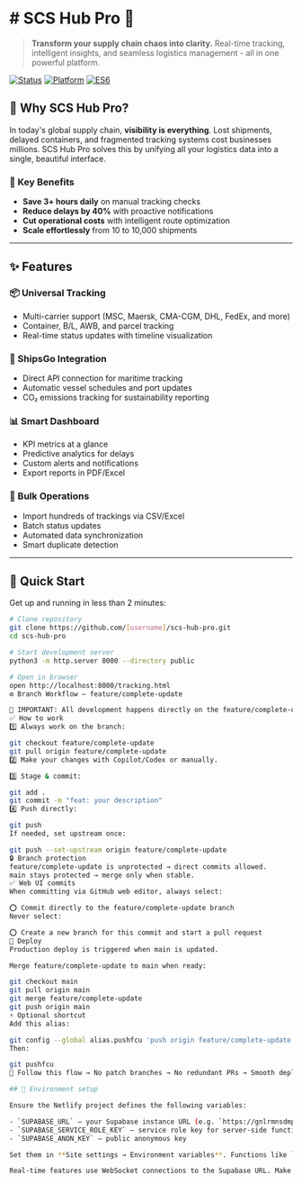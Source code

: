 # # SCS Hub Pro 🚀

> **Transform your supply chain chaos into clarity.** Real-time tracking, intelligent insights, and seamless logistics management - all in one powerful platform.

[![Status](https://img.shields.io/badge/status-active-success.svg)]()
[![Platform](https://img.shields.io/badge/platform-web-blue)]()
[![ES6](https://img.shields.io/badge/ES6-modules-yellow)]()

## 🎯 Why SCS Hub Pro?

In today's global supply chain, **visibility is everything**. Lost shipments, delayed containers, and fragmented tracking systems cost businesses millions. SCS Hub Pro solves this by unifying all your logistics data into a single, beautiful interface.

### 🌟 Key Benefits

- **Save 3+ hours daily** on manual tracking checks
- **Reduce delays by 40%** with proactive notifications  
- **Cut operational costs** with intelligent route optimization
- **Scale effortlessly** from 10 to 10,000 shipments

---

## ✨ Features

### 📦 Universal Tracking
- Multi-carrier support (MSC, Maersk, CMA-CGM, DHL, FedEx, and more)
- Container, B/L, AWB, and parcel tracking
- Real-time status updates with timeline visualization

### 🚢 ShipsGo Integration
- Direct API connection for maritime tracking
- Automatic vessel schedules and port updates
- CO₂ emissions tracking for sustainability reporting

### 📊 Smart Dashboard
- KPI metrics at a glance
- Predictive analytics for delays
- Custom alerts and notifications
- Export reports in PDF/Excel

### 🔄 Bulk Operations
- Import hundreds of trackings via CSV/Excel
- Batch status updates
- Automated data synchronization
- Smart duplicate detection

---

## 🚀 Quick Start

Get up and running in less than 2 minutes:

```bash
# Clone repository
git clone https://github.com/[username]/scs-hub-pro.git
cd scs-hub-pro

# Start development server
python3 -m http.server 8000 --directory public

# Open in browser
open http://localhost:8000/tracking.html
⚙️ Branch Workflow — feature/complete-update

🚦 IMPORTANT: All development happens directly on the feature/complete-update branch to avoid unnecessary patch branches and PR merges.
✅ How to work
1️⃣ Always work on the branch:

git checkout feature/complete-update
git pull origin feature/complete-update
2️⃣ Make your changes with Copilot/Codex or manually.

3️⃣ Stage & commit:

git add .
git commit -m "feat: your description"
4️⃣ Push directly:

git push
If needed, set upstream once:

git push --set-upstream origin feature/complete-update
🔒 Branch protection
feature/complete-update is unprotected → direct commits allowed.
main stays protected → merge only when stable.
✅ Web UI commits
When committing via GitHub web editor, always select:

⭕ Commit directly to the feature/complete-update branch
Never select:

⭕ Create a new branch for this commit and start a pull request
🚀 Deploy
Production deploy is triggered when main is updated.

Merge feature/complete-update to main when ready:

git checkout main
git pull origin main
git merge feature/complete-update
git push origin main
⚡ Optional shortcut
Add this alias:

git config --global alias.pushfcu 'push origin feature/complete-update'
Then:

git pushfcu
📌 Follow this flow → No patch branches → No redundant PRs → Smooth deploy 🚀

## 🔧 Environment setup

Ensure the Netlify project defines the following variables:

- `SUPABASE_URL` – your Supabase instance URL (e.g. `https://gnlrmnsdmpjzitsysowq.supabase.co`)
- `SUPABASE_SERVICE_ROLE_KEY` – service role key for server-side functions
- `SUPABASE_ANON_KEY` – public anonymous key

Set them in **Site settings → Environment variables**. Functions like `netlify/functions/notifications.js` rely on these values and will fail with `500` errors if missing.

Real‑time features use WebSocket connections to the Supabase URL. Make sure outbound WebSocket traffic is allowed; otherwise the application will fall back to HTTP-only APIs.
